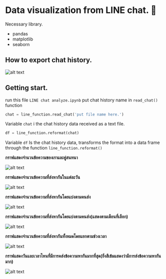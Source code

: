 # Data visualization from LINE chat. :speech_balloon:

Necessary library.
- pandas
- matplotlib
- seaborn

## How to export chat history.
![alt text](https://github.com/wsirigate/Line-chat-analytics/blob/master/img/Line.jpg)

## Getting start.

run this file `LINE chat analyze.ipynb`
put chat history name in `read_chat()` function
```python
chat = line_function.read_chat('put file name here.')
```
Variable `chat` i the chat history data received as a text file.

```python
df = line_function.reformat(chat)
```
Variable `df` Is the chat history data, transforms the format into a data frame through the function `line_function.reformat()`

**กราฟแสดงจำนวนข้อความของเราและคู่สนทนา**

![alt text](https://github.com/wsirigate/Line-chat-analytics/blob/master/img/Capture1.PNG)

**กราฟแสดงจำนวนข้อความที่ส่งหากันในแต่ละวัน**

![alt text](https://github.com/wsirigate/Line-chat-analytics/blob/master/img/Capture2.PNG)

**กราฟแสดงจำนวนข้อความที่ส่งหากันโดยแบ่งตามคนส่ง**

![alt text](https://github.com/wsirigate/Line-chat-analytics/blob/master/img/Capture3.PNG)

**กราฟแสดงจำนวนข้อความที่ส่งหากันโดยแบ่งตามคนส่ง(แสดงตามเดือนที่เลือก)**

![alt text](https://github.com/wsirigate/Line-chat-analytics/blob/master/img/Capture4.PNG)

**กราฟแสดงจำนวนข้อความที่ส่งหากันทั้งหมดโดยแยกตามช่วงเวลา**

![alt text](https://github.com/wsirigate/Line-chat-analytics/blob/master/img/Capture5.PNG)

**กราฟแสดงวันและเวลาไหนที่มีการคส่งข้อความหากันมากที่สุด(ยิ่งสีเข้มแสดงว่ามีการส่งข้อความหากันมาก)**

![alt text](https://github.com/wsirigate/Line-chat-analytics/blob/master/img/Capture6.PNG)

